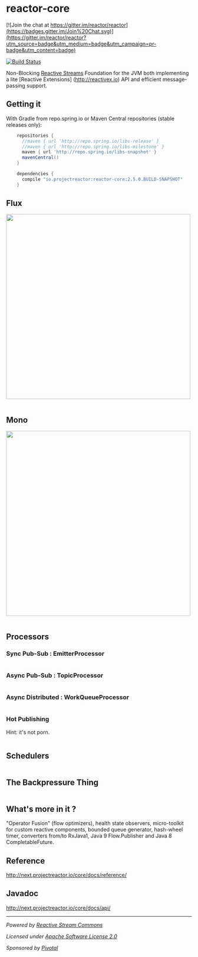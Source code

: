 # reactor-core

[![Join the chat at https://gitter.im/reactor/reactor](https://badges.gitter.im/Join%20Chat.svg)](https://gitter.im/reactor/reactor?utm_source=badge&utm_medium=badge&utm_campaign=pr-badge&utm_content=badge)

[![Build Status](https://drone.io/github.com/reactor/reactor-core/status.png)](https://drone.io/github.com/reactor/reactor-core/latest)

Non-Blocking [Reactive Streams](http://reactive-streams.org) Foundation for the JVM both implementing a lite [Reactive Extensions]
(http://reactivex.io) API and efficient message-passing support.

## Getting it

With Gradle from repo.spring.io or Maven Central repositories (stable releases only):
```groovy
    repositories {
      //maven { url 'http://repo.spring.io/libs-release' }
      //maven { url 'http://repo.spring.io/libs-milestone' }
      maven { url 'http://repo.spring.io/libs-snapshot' }
      mavenCentral()
    }

    dependencies {
      compile "io.projectreactor:reactor-core:2.5.0.BUILD-SNAPSHOT"
    }
```

## Flux
[<img src="https://raw.githubusercontent.com/reactor/projectreactor.io/master/src/main/static/assets/img/marble/flux.png" width="500">](http://next.projectreactor.io/core/docs/api/reactor/core/publisher/Flux.html)

```java
```

## Mono
[<img src="https://raw.githubusercontent.com/reactor/projectreactor.io/master/src/main/static/assets/img/marble/mono.png" width="500">](http://next.projectreactor.io/core/docs/api/reactor/core/publisher/Mono.html)

```java
```

## Processors

### Sync Pub-Sub : EmitterProcessor

```java
```

### Async Pub-Sub : TopicProcessor

```java
```

### Async Distributed : WorkQueueProcessor

```java
```

### Hot Publishing
Hint: it's not porn.

```java
```

## Schedulers

```java
```

## The Backpressure Thing

```java
```

## What's more in it ?

"Operator Fusion" (flow optimizers), health state observers, micro-toolkit for custom reactive components, bounded queue generator, hash-wheel timer, converters from/to RxJava1, Java 9 Flow.Publisher and Java 8 CompletableFuture.

## Reference
http://next.projectreactor.io/core/docs/reference/

## Javadoc
http://next.projectreactor.io/core/docs/api/

-------------------------------------
_Powered by [Reactive Stream Commons](http://github.com/reactor/reactive-streams-commons)_

_Licensed under [Apache Software License 2.0](www.apache.org/licenses/LICENSE-2.0)_

_Sponsored by [Pivotal](http://pivotal.io)_
